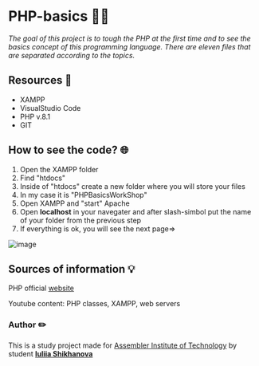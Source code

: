 # PHP-basics :technologist:
_The goal of this project is to tough the PHP at the first time and to see the basics concept of this programming language. There are eleven files that are separated according to the topics._

## Resources :pushpin:
- XAMPP
- VisualStudio Code
- PHP v.8.1
- GIT

## How to see the code? :globe_with_meridians:
1. Open the XAMPP folder
2. Find "htdocs"
3. Inside of "htdocs" create a new folder where you will store your files 
4. In my case it is "PHPBasicsWorkShop"
5. Open XAMPP and "start" Apache
6. Open **localhost** in your navegater and after slash-simbol put the name of your folder from the previous step
7. If everything is ok, you will see the next page=>

![image](https://user-images.githubusercontent.com/115942758/208716851-6700d7fb-b38b-4707-9ee5-dba95881120d.png)

## Sources of information :bulb:

PHP official [website](https://www.php.net/)

Youtube content: PHP classes, XAMPP, web servers

### Author :pencil2:
This is a study project made for [Assembler Institute of Technology](https://assemblerinstitute.com/)
  by student [**Iuliia Shikhanova**](https://github.com/IuliiaNova)
